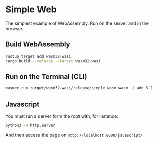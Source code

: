 # Simple Web

The simplest example of WebAssembly.
Run on the server and in the browser.

## Build WebAssembly

```sh
rustup target add wasm32-wasi
cargo build --release --target wasm32-wasi
```

## Run on the Terminal (CLI)

```sh
wasmer run target/wasm32-wasi/release/simple_wasm.wasm -i add 3 2
```

## Javascript

You must run a server form the root with, for instance:
```sh
python3 -m http.server
```

And then access the page on `http://localhost:8000/javascript/`

